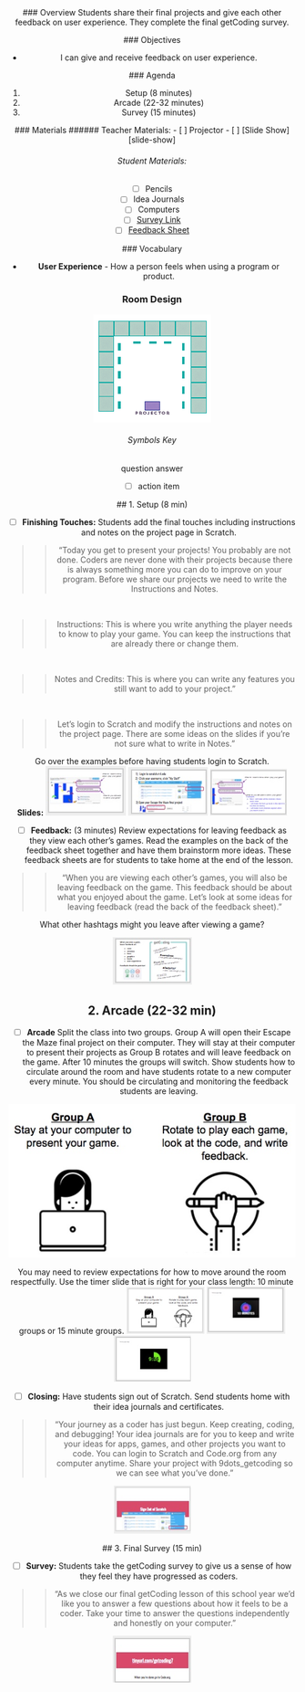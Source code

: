 <header class='header' title='Arcade' subtitle='Lesson 24'/>

<notable>
<iconp src='/icons/activity.png'>### Overview</iconp>
Students share their final projects and give each other feedback on user experience. They complete the final getCoding survey.

<iconp src='/icons/objectives.png'>### Objectives</iconp>
- I can give and receive feedback on user experience.

<iconp src='/icons/agenda.png'>### Agenda</iconp>
1. Setup (8 minutes)
1. Arcade (22-32 minutes)
1. Survey (15 minutes)


<note>
<iconp src='/icons/materials.png'>### Materials</iconp>
###### Teacher Materials:
- [ ] Projector
- [ ] [Slide Show][slide-show]
 
###### Student Materials:
- [ ] Pencils
- [ ] Idea Journals
- [ ] Computers
- [ ] [Survey Link][survey]
- [ ] [Feedback Sheet][handout]

<iconp src='/icons/vocab.png'>### Vocabulary</iconp>
- **User Experience** - How a person feels when using a program or product.

</note>

### Room Design
![room](./images/desk-setup_online.png)

<note>

###### Symbols Key
<iconp ml='1.65em' type='question'>question</iconp>
<iconp ml='1.65em' type='answer'>answer</iconp>
- [ ] action item 
</note>

<pagebreak/>
## 1. Setup (8 min)

- [ ] **Finishing Touches:** Students add the final touches including instructions and notes on the project page in Scratch. 

> > “Today you get to present your projects! You probably are not done. Coders are never done with their projects because there is always something more you can do to improve on your program. Before we share our projects we need to write the Instructions and Notes.

<br/>

> > Instructions: This is where you write anything the player needs to know to play your game. You can keep the instructions that are already there or change them.

<br/>

> > Notes and Credits: This is where you can write any features you still want to add to your project.”

<br/>

> > Let’s login to Scratch and modify the instructions and notes on the project page. There are some ideas on the slides if you’re not sure what to write in Notes.”


<note type="tip">Go over the examples before having students login to Scratch.
<br/>
**Slides:** ![slides-setup1](./images/slides-setup1.jpeg)
![slides-setup2](./images/slides-setup2.jpeg)
![slides-setup3](./images/slides-setup3.jpeg)
</note>

- [ ] **Feedback:** (3 minutes) Review expectations for leaving feedback as they view each other’s games. Read the examples on the back of the feedback sheet together and have them brainstorm more ideas. These feedback sheets are for students to take home at the end of the lesson.

> > “When you are viewing each other’s games, you will also be leaving feedback on the game. This feedback should be about what you enjoyed about the game. Let’s look at some ideas for leaving feedback (read the back of the feedback sheet).”

<iconp type="question">What other hashtags might you leave after viewing a game?</iconp>

<note>![slides-setup4](./images/slides-setup4.jpeg)
</note>

## 2. Arcade (22-32 min) 

- [ ] **Arcade** Split the class into two groups. Group A will open their Escape the Maze final project on their computer. They will stay at their computer to present their projects as Group B rotates and will leave feedback on the game. After 10 minutes the groups will switch. Show students how to circulate around the room and have students rotate to a new computer every minute. You should be circulating and monitoring the feedback students are leaving.  

![groups](./images/groups.jpeg)

<note type="tip">You may need to review expectations for how to move around the room respectfully. 
Use the timer slide that is right for your class length: 10 minute groups or 15 minute groups.
![slides-arcade1](./images/slides-arcade1.jpeg)
![slides-timer10](./images/slides-timer10.jpeg)
![slides-timer15](./images/slides-timer15.jpeg)
</note>

- [ ] **Closing:**  Have students sign out of Scratch. Send students home with their idea journals and certificates.

> > “Your journey as a coder has just begun. Keep creating, coding, and debugging! Your idea journals are for you to keep and write your ideas for apps, games, and other projects you want to code. You can login to Scratch and Code.org from any computer anytime. Share your project with 9dots_getcoding so we can see what you’ve done.”

<note>![slides-signout](./images/slides-signout.jpeg)</note>

<pagebreak/>
## 3. Final Survey (15 min) 

- [ ] **Survey:** Students take the getCoding survey to give us a sense of how they feel they have progressed as coders.

> > “As we close our final getCoding lesson of this school year we’d like you to answer a few questions about how it feels to be a coder. Take your time to answer the questions independently and honestly on your computer.”

<note> ![slides-survey](./images/slides-survey.jpeg)</note>
</notable>

[slide-show]: https://docs.google.com/presentation/d/1NI9Jst2IYmRjq8FABORGLZBQwcLKkk7WBTRY9j6Ylgw/edit?usp=sharing
[survey]: http://tinyurl.com/getcoding7
[handout]: https://drive.google.com/file/d/0B2wBzr9vcXjPeFNYMm5kdkotR2c/view?usp=sharing
